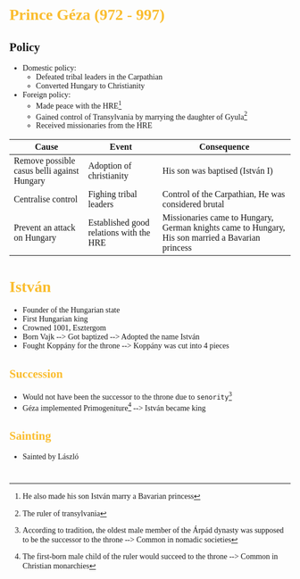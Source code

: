 <span style="font-family:'cascadia code'">

# <span style="color:#fabd2f"> Prince Géza (972 - 997)
## Policy
- Domestic policy:
  - Defeated tribal leaders in the Carpathian
  - Converted Hungary to Christianity 
- Foreign policy:
  - Made peace with the HRE[^1]
  - Gained control of Transylvania by marrying the daughter of Gyula[^2]
  - Received missionaries from the HRE

|Cause|Event|Consequence|
|-----|-----|-----|
|Remove possible casus belli against Hungary|Adoption of christianity|His son was baptised (István I)|
|Centralise control|Fighing tribal leaders|Control of the Carpathian, He was considered brutal|
|Prevent an attack on Hungary|Established good relations with the HRE|Missionaries came to Hungary, German knights came to Hungary, His son married a Bavarian princess|

# <span style="color:#fabd2f"> István
- Founder of the Hungarian state
- First Hungarian king
- Crowned 1001, Esztergom
- Born Vajk --> Got baptized --> Adopted the name István
- Fought Koppány for the throne --> Koppány was cut into 4 pieces
## <span style="color:#fabd2f">Succession
- Would not have been the successor to the throne due to `senority`[^3]
- Géza implemented Primogeniture[^4] --> István became king
## <span style="color:#fabd2f">Sainting
- Sainted by László
#

[^1]: He also made his son István marry a Bavarian princess
[^2]: The ruler of transylvania
[^3]: According to tradition, the oldest male member of the Árpád dynasty was supposed to be the successor to the throne --> Common in nomadic societies
[^4]: The first-born male child of the ruler would succeed to the throne --> Common in Christian monarchies

